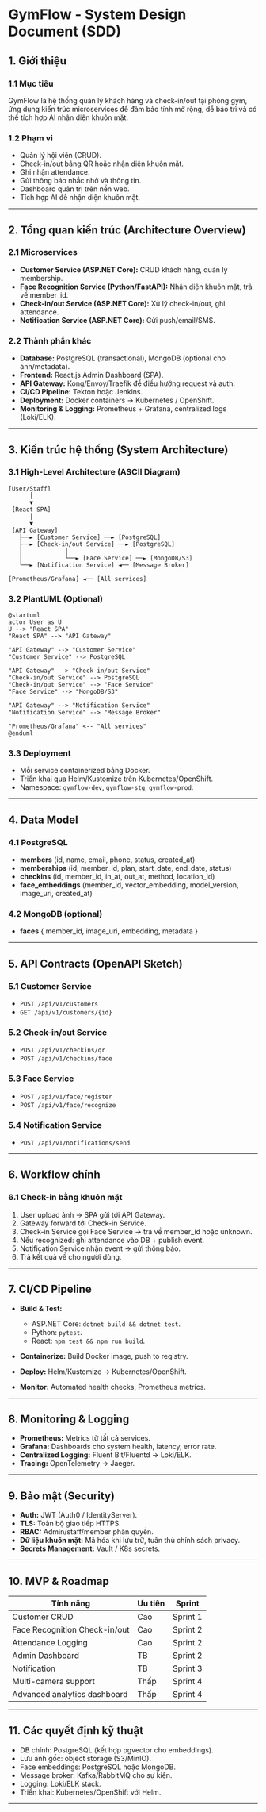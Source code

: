 # GymFlow - System Design Document (SDD)

## 1. Giới thiệu

### 1.1 Mục tiêu

GymFlow là hệ thống quản lý khách hàng và check-in/out tại phòng gym, ứng dụng kiến trúc microservices để đảm bảo tính mở rộng, dễ bảo trì và có thể tích hợp AI nhận diện khuôn mặt.

### 1.2 Phạm vi

- Quản lý hội viên (CRUD).
- Check-in/out bằng QR hoặc nhận diện khuôn mặt.
- Ghi nhận attendance.
- Gửi thông báo nhắc nhở và thông tin.
- Dashboard quản trị trên nền web.
- Tích hợp AI để nhận diện khuôn mặt.

---

## 2. Tổng quan kiến trúc (Architecture Overview)

### 2.1 Microservices

- **Customer Service (ASP.NET Core):** CRUD khách hàng, quản lý membership.
- **Face Recognition Service (Python/FastAPI):** Nhận diện khuôn mặt, trả về member_id.
- **Check-in/out Service (ASP.NET Core):** Xử lý check-in/out, ghi attendance.
- **Notification Service (ASP.NET Core):** Gửi push/email/SMS.

### 2.2 Thành phần khác

- **Database:** PostgreSQL (transactional), MongoDB (optional cho ảnh/metadata).
- **Frontend:** React.js Admin Dashboard (SPA).
- **API Gateway:** Kong/Envoy/Traefik để điều hướng request và auth.
- **CI/CD Pipeline:** Tekton hoặc Jenkins.
- **Deployment:** Docker containers → Kubernetes / OpenShift.
- **Monitoring & Logging:** Prometheus + Grafana, centralized logs (Loki/ELK).

---

## 3. Kiến trúc hệ thống (System Architecture)

### 3.1 High-Level Architecture (ASCII Diagram)

```text
[User/Staff]
      │
      ▼
 [React SPA]
      │
      ▼
 [API Gateway]
   ├──► [Customer Service] ──► [PostgreSQL]
   ├──► [Check-in/out Service] ──► [PostgreSQL]
   │            │
   │            └──► [Face Service] ──► [MongoDB/S3]
   └──► [Notification Service] ◄── [Message Broker]

[Prometheus/Grafana] ◄── [All services]
```

### 3.2 PlantUML (Optional)

```puml
@startuml
actor User as U
U --> "React SPA"
"React SPA" --> "API Gateway"

"API Gateway" --> "Customer Service"
"Customer Service" --> PostgreSQL

"API Gateway" --> "Check-in/out Service"
"Check-in/out Service" --> PostgreSQL
"Check-in/out Service" --> "Face Service"
"Face Service" --> "MongoDB/S3"

"API Gateway" --> "Notification Service"
"Notification Service" --> "Message Broker"

"Prometheus/Grafana" <-- "All services"
@enduml
```

### 3.3 Deployment

- Mỗi service containerized bằng Docker.
- Triển khai qua Helm/Kustomize trên Kubernetes/OpenShift.
- Namespace: `gymflow-dev`, `gymflow-stg`, `gymflow-prod`.

---

## 4. Data Model

### 4.1 PostgreSQL

- **members** (id, name, email, phone, status, created_at)
- **memberships** (id, member_id, plan, start_date, end_date, status)
- **checkins** (id, member_id, in_at, out_at, method, location_id)
- **face_embeddings** (member_id, vector_embedding, model_version, image_uri, created_at)

### 4.2 MongoDB (optional)

- **faces** { member_id, image_uri, embedding, metadata }

---

## 5. API Contracts (OpenAPI Sketch)

### 5.1 Customer Service

- `POST /api/v1/customers`
- `GET /api/v1/customers/{id}`

### 5.2 Check-in/out Service

- `POST /api/v1/checkins/qr`
- `POST /api/v1/checkins/face`

### 5.3 Face Service

- `POST /api/v1/face/register`
- `POST /api/v1/face/recognize`

### 5.4 Notification Service

- `POST /api/v1/notifications/send`

---

## 6. Workflow chính

### 6.1 Check-in bằng khuôn mặt

1. User upload ảnh → SPA gửi tới API Gateway.
2. Gateway forward tới Check-in Service.
3. Check-in Service gọi Face Service → trả về member_id hoặc unknown.
4. Nếu recognized: ghi attendance vào DB + publish event.
5. Notification Service nhận event → gửi thông báo.
6. Trả kết quả về cho người dùng.

---

## 7. CI/CD Pipeline

- **Build & Test:**

  - ASP.NET Core: `dotnet build && dotnet test`.
  - Python: `pytest`.
  - React: `npm test && npm run build`.

- **Containerize:** Build Docker image, push to registry.
- **Deploy:** Helm/Kustomize → Kubernetes/OpenShift.
- **Monitor:** Automated health checks, Prometheus metrics.

---

## 8. Monitoring & Logging

- **Prometheus:** Metrics từ tất cả services.
- **Grafana:** Dashboards cho system health, latency, error rate.
- **Centralized Logging:** Fluent Bit/Fluentd → Loki/ELK.
- **Tracing:** OpenTelemetry → Jaeger.

---

## 9. Bảo mật (Security)

- **Auth:** JWT (Auth0 / IdentityServer).
- **TLS:** Toàn bộ giao tiếp HTTPS.
- **RBAC:** Admin/staff/member phân quyền.
- **Dữ liệu khuôn mặt:** Mã hóa khi lưu trữ, tuân thủ chính sách privacy.
- **Secrets Management:** Vault / K8s secrets.

---

## 10. MVP & Roadmap

| Tính năng                     | Ưu tiên | Sprint   |
| ----------------------------- | ------- | -------- |
| Customer CRUD                 | Cao     | Sprint 1 |
| Face Recognition Check-in/out | Cao     | Sprint 2 |
| Attendance Logging            | Cao     | Sprint 2 |
| Admin Dashboard               | TB      | Sprint 2 |
| Notification                  | TB      | Sprint 3 |
| Multi-camera support          | Thấp    | Sprint 4 |
| Advanced analytics dashboard  | Thấp    | Sprint 4 |

---

## 11. Các quyết định kỹ thuật

- DB chính: PostgreSQL (kết hợp pgvector cho embeddings).
- Lưu ảnh gốc: object storage (S3/MinIO).
- Face embeddings: PostgreSQL hoặc MongoDB.
- Message broker: Kafka/RabbitMQ cho sự kiện.
- Logging: Loki/ELK stack.
- Triển khai: Kubernetes/OpenShift với Helm.

---
